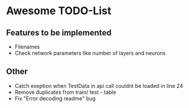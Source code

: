 # Awesome TODO-List

## Features to be implemented
* Filenames  
* Check network parameters like number of layers and neurons  

## Other
* Catch exeption when TestData in api call couldnt be loaded in line 24
* Remove duplicates from train/ test - table
* Fix "Error decoding readme" bug
